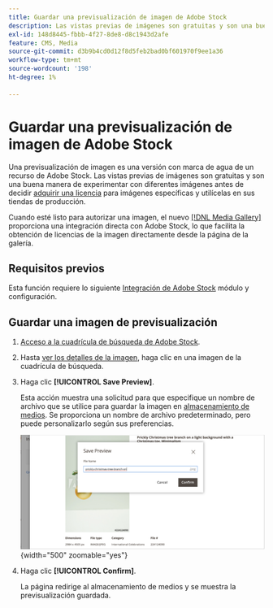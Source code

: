 ```yaml
---
title: Guardar una previsualización de imagen de Adobe Stock
description: Las vistas previas de imágenes son gratuitas y son una buena manera de experimentar con diferentes imágenes de Adobe Stock antes de decidir comprar una licencia.
exl-id: 148d8445-fbbb-4f27-8de8-d8c1943d2afe
feature: CMS, Media
source-git-commit: d3b9b4cd0d12f8d5feb2bad0bf601970f9ee1a36
workflow-type: tm+mt
source-wordcount: '198'
ht-degree: 1%

---
```


# Guardar una previsualización de imagen de Adobe Stock

Una previsualización de imagen es una versión con marca de agua de un recurso de Adobe Stock. Las vistas previas de imágenes son gratuitas y son una buena manera de experimentar con diferentes imágenes antes de decidir [adquirir una licencia][stock-license] para imágenes específicas y utilícelas en sus tiendas de producción.

Cuando esté listo para autorizar una imagen, el nuevo [[!DNL Media Gallery]](media-gallery.md) proporciona una integración directa con Adobe Stock, lo que facilita la obtención de licencias de la imagen directamente desde la página de la galería.

## Requisitos previos

Esta función requiere lo siguiente [Integración de Adobe Stock][adobe-stock-integration] módulo y configuración.

## Guardar una imagen de previsualización

1. [Acceso a la cuadrícula de búsqueda de Adobe Stock][access-search].

1. Hasta [ver los detalles de la imagen][view-details], haga clic en una imagen de la cuadrícula de búsqueda.

1. Haga clic **[!UICONTROL Save Preview]**.

   Esta acción muestra una solicitud para que especifique un nombre de archivo que se utilice para guardar la imagen en [almacenamiento de medios][media-storage]. Se proporciona un nombre de archivo predeterminado, pero puede personalizarlo según sus preferencias.

   ![Guardar imagen de vista previa de Adobe Stock](./assets/adobe-stock-save-preview.png){width="500" zoomable="yes"}

1. Haga clic **[!UICONTROL Confirm]**.

   La página redirige al almacenamiento de medios y se muestra la previsualización guardada.

[stock-license]: adobe-stock-license-image.md
[access-search]: adobe-stock-manage.md#access-the-adobe-stock-search-grid
[view-details]: adobe-stock-manage.md#view-image-details
[media-storage]: media-storage.md
[adobe-stock-integration]: adobe-stock.md
